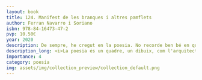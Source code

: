```yaml
---
layout: book
title: 124. Manifest de les branques i altres pamflets
author: Ferran Navarro i Soriano
isbn: 978-84-16473-47-2
pvp: 10.50€
year: 2020
description: De sempre, he cregut en la poesia. No recorde ben bé en quin instant me'n vaig fer adepte.
description_long: <i>La poesia és un quadre, un dibuix, com l'arquitectura, com la música, un art que cadascú pot interpretar coses diferents segons l'estat anímic en què es trobe</i>. Ferran Navarro.
importance: 4
category: poesia
img: assets/img/collection_preview/collection_default.png
---
```

